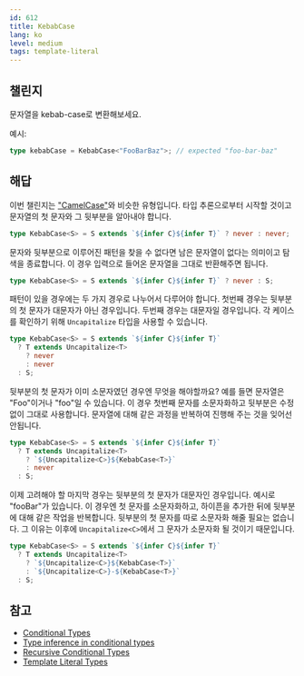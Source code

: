```yaml
---
id: 612
title: KebabCase
lang: ko
level: medium
tags: template-literal
---
```


## 챌린지

문자열을 kebab-case로 변환해보세요.

예시:

```typescript
type kebabCase = KebabCase<"FooBarBaz">; // expected "foo-bar-baz"
```

## 해답

이번 챌린지는 ["CamelCase"](./medium-camelcase.md)와 비슷한 유형입니다.
타입 추론으로부터 시작할 것이고 문자열의 첫 문자와 그 뒷부분을 알아내야 합니다.

```typescript
type KebabCase<S> = S extends `${infer C}${infer T}` ? never : never;
```

문자와 뒷부분으로 이루어진 패턴을 찾을 수 없다면 남은 문자열이 없다는 의미이고 탐색을 종료합니다.
이 경우 입력으로 들어온 문자열을 그대로 반환해주면 됩니다.

```typescript
type KebabCase<S> = S extends `${infer C}${infer T}` ? never : S;
```

패턴이 있을 경우에는 두 가지 경우로 나누어서 다루어야 합니다.
첫번째 경우는 뒷부분의 첫 문자가 대문자가 아닌 경우입니다.
두번째 경우는 대문자일 경우입니다.
각 케이스를 확인하기 위해 `Uncapitalize` 타입을 사용할 수 있습니다.

```typescript
type KebabCase<S> = S extends `${infer C}${infer T}`
  ? T extends Uncapitalize<T>
    ? never
    : never
  : S;
```

뒷부분의 첫 문자가 이미 소문자였던 경우엔 무엇을 해야할까요?
예를 들면 문자열은 "Foo"이거나 "foo"일 수 있습니다.
이 경우 첫번째 문자를 소문자화하고 뒷부분은 수정 없이 그대로 사용합니다.
문자열에 대해 같은 과정을 반복하여 진행해 주는 것을 잊어선 안됩니다.

```typescript
type KebabCase<S> = S extends `${infer C}${infer T}`
  ? T extends Uncapitalize<T>
    ? `${Uncapitalize<C>}${KebabCase<T>}`
    : never
  : S;
```

이제 고려해야 할 마지막 경우는 뒷부분의 첫 문자가 대문자인 경우입니다. 예시로 "fooBar"가 있습니다.
이 경우엔 첫 문자를 소문자화하고, 하이픈을 추가한 뒤에 뒷부분에 대해 같은 작업을 반복합니다.
뒷부분의 첫 문자를 따로 소문자화 해줄 필요는 없습니다. 그 이유는 이후에 `Uncapitalize<C>`에서 그 문자가 소문자화 될 것이기 때문입니다.

```typescript
type KebabCase<S> = S extends `${infer C}${infer T}`
  ? T extends Uncapitalize<T>
    ? `${Uncapitalize<C>}${KebabCase<T>}`
    : `${Uncapitalize<C>}-${KebabCase<T>}`
  : S;
```

## 참고

- [Conditional Types](https://www.typescriptlang.org/docs/handbook/2/conditional-types.html)
- [Type inference in conditional types](https://www.typescriptlang.org/docs/handbook/2/conditional-types.html#inferring-within-conditional-types)
- [Recursive Conditional Types](https://www.typescriptlang.org/docs/handbook/release-notes/typescript-4-1.html#recursive-conditional-types)
- [Template Literal Types](https://www.typescriptlang.org/docs/handbook/release-notes/typescript-4-1.html#template-literal-types)
